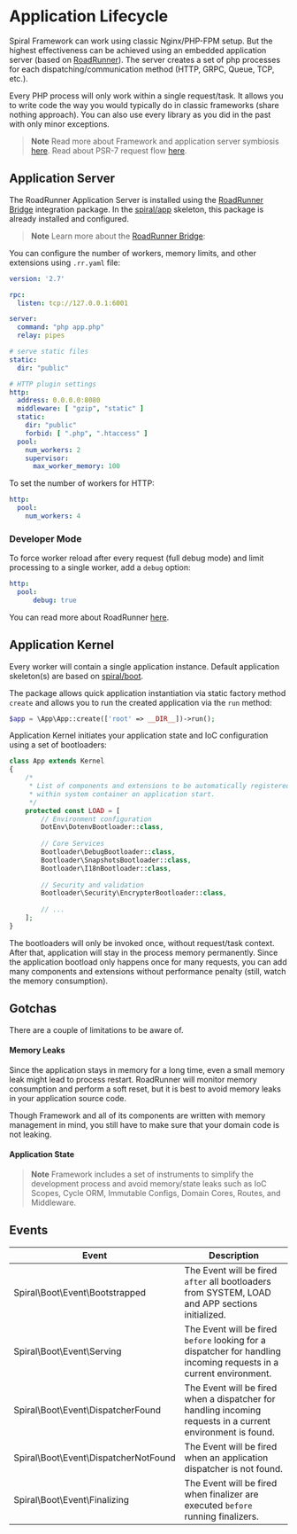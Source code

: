 # Application Lifecycle

Spiral Framework can work using classic Nginx/PHP-FPM setup. But the highest effectiveness can be achieved using an
embedded application server (based on [RoadRunner](https://roadrunner.dev/)). The server creates a set of php processes
for each dispatching/communication method (HTTP, GRPC, Queue, TCP, etc.).

Every PHP process will only work within a single request/task. It allows you to write code the way you would typically do
in classic frameworks (share nothing approach). You can also use every library as you did in the past with only minor
exceptions.

> **Note**
> Read more about Framework and application server symbiosis [here](/framework/design.md). Read about PSR-7 request 
> flow [here](/http/lifecycle.md).

## Application Server

The RoadRunner Application Server is installed using the [RoadRunner Bridge](https://github.com/spiral/roadrunner-bridge) 
integration package. In the [spiral/app](https://github.com/spiral/app) skeleton, this package is already installed and
configured.

> **Note**
> Learn more about the [RoadRunner Bridge](https://spiral.dev/docs/packages-roadrunner-bridge):

You can configure the number of workers, memory limits, and other extensions using `.rr.yaml` file:

```yaml
version: '2.7'

rpc:
  listen: tcp://127.0.0.1:6001

server:
  command: "php app.php"
  relay: pipes

# serve static files
static:
  dir: "public"

# HTTP plugin settings
http:
  address: 0.0.0.0:8080
  middleware: [ "gzip", "static" ]
  static:
    dir: "public"
    forbid: [ ".php", ".htaccess" ]
  pool:
    num_workers: 2
    supervisor:
      max_worker_memory: 100
```

To set the number of workers for HTTP:

```yaml
http:
  pool:
    num_workers: 4
```

### Developer Mode
To force worker reload after every request (full debug mode) and limit processing to a single worker, add a `debug` option:

```yaml
http:
  pool:
      debug: true
```

You can read more about RoadRunner [here](https://roadrunner.dev/docs).

## Application Kernel

Every worker will contain a single application instance. Default application skeleton(s) are based
on [spiral/boot](https://github.com/spiral/boot).

The package allows quick application instantiation via static factory method `create` and allows you to run the created application via the `run` method:

```php
$app = \App\App::create(['root' => __DIR__])->run();
```

Application Kernel initiates your application state and IoC configuration using a set of bootloaders:

```php
class App extends Kernel
{
    /*
     * List of components and extensions to be automatically registered
     * within system container on application start.
     */
    protected const LOAD = [
        // Environment configuration
        DotEnv\DotenvBootloader::class,
        
        // Core Services
        Bootloader\DebugBootloader::class,
        Bootloader\SnapshotsBootloader::class,
        Bootloader\I18nBootloader::class,
        
        // Security and validation
        Bootloader\Security\EncrypterBootloader::class,
        
        // ...
    ];
}
```

The bootloaders will only be invoked once, without request/task context. After that, application will stay in the process
memory permanently. Since the application bootload only happens once for many requests, you can add many components and
extensions without performance penalty (still, watch the memory consumption).

## Gotchas

There are a couple of limitations to be aware of.

#### Memory Leaks

Since the application stays in memory for a long time, even a small memory leak might lead to process restart.
RoadRunner will monitor memory consumption and perform a soft reset, but it is best to avoid memory leaks in your 
application source code.

Though Framework and all of its components are written with memory management in mind, you still have to make sure that
your domain code is not leaking.

#### Application State

> **Note**
> Framework includes a set of instruments to simplify the development process and avoid memory/state leaks such as 
> IoC Scopes, Cycle ORM, Immutable Configs, Domain Cores, Routes, and Middleware.

## Events

| Event                                | Description                                                                                                        |
|--------------------------------------|--------------------------------------------------------------------------------------------------------------------|
| Spiral\Boot\Event\Bootstrapped       | The Event will be fired `after` all bootloaders from SYSTEM, LOAD and APP sections initialized.                    |
| Spiral\Boot\Event\Serving            | The Event will be fired `before` looking for a dispatcher for handling incoming requests in a current environment. |
| Spiral\Boot\Event\DispatcherFound    | The Event will be fired when a dispatcher for handling incoming requests in a current environment is found.        |
| Spiral\Boot\Event\DispatcherNotFound | The Event will be fired when an application dispatcher is not found.                                               |
| Spiral\Boot\Event\Finalizing         | The Event will be fired when finalizer are executed `before` running finalizers.                                   |
 
